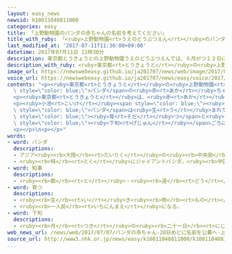 ```yaml
---
layout: easy_news
newsid: k10011048811000
categories: easy
title: 「上野動物園のパンダの赤ちゃんの名前を考えてください」
title_with_ruby: 「<ruby>上野動物園<rt>うえのどうぶつえん</rt></ruby>のパンダの<ruby>赤<rt>あか</rt></ruby>ちゃんの<ruby>名前<rt>なまえ</rt></ruby>を<ruby>考<rt>かんが</rt></ruby>えてください」
last_modified_at: '2017-07-11T11:30:00+09:00'
datetime: 2017年07月11日 11時30分
description: 東京都とうきょうとの上野動物園うえのどうぶつえんでは、６月がつ１２日にちにパンダの赤あかちゃんが生うまれました。
description_with_ruby: <ruby>東京都<rt>とうきょうと</rt></ruby>の<ruby>上野動物園<rt>うえのどうぶつえん</rt></ruby>では、６<ruby>月<rt>がつ</rt></ruby>１２<ruby>日<rt>にち</rt></ruby>にパンダの<ruby>赤<rt>あか</rt></ruby>ちゃんが<ruby>生<rt>う</rt></ruby>まれました。
image_url: https://newswebeasy.github.io/ja201707/news/web/image/2017/07/11/k10011048811000.jpg
voice_url: https://newswebeasy.github.io/ja201707/news/easy/voice/2017/07/11/k10011048811000.mp3
contents: "<p><ruby>東京都<rt>とうきょうと</rt></ruby>の<ruby>上野動物園<rt>うえのどうぶつえん</rt></ruby>では、６<ruby>月<rt>がつ</rt></ruby>１２<ruby>日<rt>にち</rt></ruby>に<span\
  \ style=\"color: blue;\">パンダ</span>の<ruby>赤<rt>あか</rt></ruby>ちゃんが<ruby>生<rt>う</rt></ruby>まれました。<ruby>赤<rt>あか</rt></ruby>ちゃんは<ruby>女<rt>おんな</rt></ruby>の<ruby>子<rt>こ</rt></ruby>で、<ruby>元気<rt>げんき</rt></ruby>に<ruby>大<rt>おお</rt></ruby>きくなっています。お<ruby>父<rt>とう</rt></ruby>さんは「リーリー」で、お<ruby>母<rt>かあ</rt></ruby>さんは「シンシン」です。</p>\n\
  <p><ruby>東京都<rt>とうきょうと</rt></ruby>は、<ruby>赤<rt>あか</rt></ruby>ちゃんの<ruby>名前<rt>なまえ</rt></ruby>をみんなに<ruby>考<rt>かんが</rt></ruby>えてもらうことにしました。７<ruby>月<rt>がつ</rt></ruby>２８<ruby>日<rt>にち</rt></ruby>からインターネットやはがきなどで<ruby>集<rt>あつ</rt></ruby>める<ruby>予定<rt>よてい</rt></ruby>です。</p>\n\
  <p><ruby>小池<rt>こいけ</rt></ruby><span style=\"color: blue;\"><ruby>知事<rt>ちじ</rt></ruby></span>は「<ruby>赤<rt>あか</rt></ruby>ちゃんは<ruby>元気<rt>げんき</rt></ruby>に<ruby>大<rt>おお</rt></ruby>きくなっています。<ruby>中国<rt>ちゅうごく</rt></ruby>では、<span\
  \ style=\"color: blue;\">パンダ</span>は<ruby>生<rt>う</rt></ruby>まれてから１００<ruby>日<rt>にち</rt></ruby><ruby>元気<rt>げんき</rt></ruby>だと、そのあとも<ruby>丈夫<rt>じょうぶ</rt></ruby>に<span\
  \ style=\"color: blue;\"><ruby>育<rt>そだ</rt></ruby>つ</span>と<ruby>言<rt>い</rt></ruby>われています。９<ruby>月<rt>がつ</rt></ruby>の<span\
  \ style=\"color: blue;\"><ruby>下旬<rt>げじゅん</rt></ruby></span>ごろに<ruby>名前<rt>なまえ</rt></ruby>を<ruby>決<rt>き</rt></ruby>めたいと<ruby>思<rt>おも</rt></ruby>います」と<ruby>話<rt>はな</rt></ruby>しました。</p>\n\
  <p></p>\n<p></p>"
words:
- word: パンダ
  descriptions:
  - アジア<ruby><rb>大陸</rb><rt>たいりく</rt></ruby>の<ruby><rb>中央部</rb><rt>ちゅうおうぶ</rt></ruby>にすむけもの。ジャイアントパンダとレッサーパンダがいる。
  - <ruby><rb>特</rb><rt>とく</rt></ruby>にジャイアントパンダ。<ruby><rb>中国西部</rb><rt>ちゅうごくせいぶ</rt></ruby>の<ruby><rb>山地</rb><rt>さんち</rt></ruby>にすむ。<ruby><rb>体</rb><rt>からだ</rt></ruby>は<ruby><rb>白</rb><rt>しろ</rt></ruby>と<ruby><rb>黒</rb><rt>くろ</rt></ruby>に<ruby><rb>色分</rb><rt>いろわ</rt></ruby>けされて、<ruby><rb>顔</rb><rt>かお</rt></ruby>つきや<ruby><rb>動作</rb><rt>どうさ</rt></ruby>がかわいい。
- word: 知事
  descriptions:
  - <ruby><rb>都</rb><rt>と</rt></ruby>・<ruby><rb>道</rb><rt>どう</rt></ruby>・<ruby><rb>府</rb><rt>ふ</rt></ruby>・<ruby><rb>県</rb><rt>けん</rt></ruby>などの<ruby><rb>政治</rb><rt>せいじ</rt></ruby>をとる、いちばん<ruby><rb>上</rb><rt>うえ</rt></ruby>の<ruby><rb>役目</rb><rt>やくめ</rt></ruby>。また、その<ruby><rb>人</rb><rt>ひと</rt></ruby>。
- word: 育つ
  descriptions:
  - <ruby><rb>生</rb><rt>い</rt></ruby>き<ruby><rb>物</rb><rt>もの</rt></ruby>が、<ruby><rb>大</rb><rt>おお</rt></ruby>きくなる。
  - <ruby><rb>一人前</rb><rt>いちにんまえ</rt></ruby>になる。
- word: 下旬
  descriptions:
  - <ruby><rb>月</rb><rt>つき</rt></ruby>の<ruby><rb>二十一日</rb><rt>にじゅういちにち</rt></ruby>から<ruby><rb>終</rb><rt>お</rt></ruby>わりまでの、<ruby><rb>約十日間</rb><rt>やくとおかかん</rt></ruby>。
web_news_url: /news/web/2017/07/07/パンダの赤ちゃん-28日めどに名前を公募へ-上野動物園/
source_url: http://www3.nhk.or.jp/news/easy/k10011048811000/k10011048811000.html
...
```

